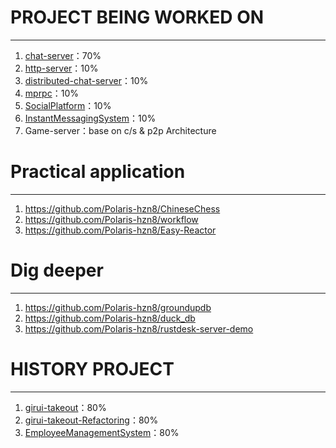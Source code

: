 # PROJECT BEING WORKED ON

---

1. [chat-server](https://github.com/Polaris-hzn8/miniWechat)：70%
2. [http-server](https://github.com/Polaris-hzn8/http-server)：10%
3. [distributed-chat-server](https://github.com/Polaris-hzn8/distributed-chat-servers)：10%
4. [mprpc](https://github.com/Polaris-hzn8/remote-procedure-call)：10%
5. [SocialPlatform](https://github.com/Polaris-hzn8/SocialPlatform)：10%
6. [InstantMessagingSystem](https://github.com/Polaris-hzn8/InstantMessage)：10%
7. Game-server：base on c/s & p2p Architecture

# Practical application

---

1. https://github.com/Polaris-hzn8/ChineseChess
2. https://github.com/Polaris-hzn8/workflow
3. https://github.com/Polaris-hzn8/Easy-Reactor

# Dig deeper

---

1. https://github.com/Polaris-hzn8/groundupdb
2. https://github.com/Polaris-hzn8/duck_db
3. https://github.com/Polaris-hzn8/rustdesk-server-demo

# HISTORY PROJECT

---

1. [girui-takeout](https://github.com/Polaris-hnz8/girui-takeout)：80%
2. [girui-takeout-Refactoring](https://github.com/Polaris-hnz8/girui-takeout-Refactoring)：80%
3. [EmployeeManagementSystem](https://github.com/Polaris-hnz8/EmployeeManagementSystem)：80%